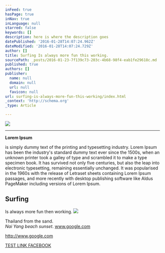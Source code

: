 ```yaml
---
inFeed: true
hasPage: true
inNav: true
inLanguage: null
starred: false
keywords: []
description: here is where the description goes
datePublished: '2016-01-28T14:07:24.962Z'
dateModified: '2016-01-28T14:07:24.729Z'
author: []
title: Surfing Is always more fun this working.
sourcePath: _posts/2016-01-23-7f139c73-203c-4b68-98f4-eab1fe29618c.md
published: true
authors: []
publisher:
  name: null
  domain: null
  url: null
  favicon: null
url: surfing-is-always-more-fun-this-working/index.html
_context: 'http://schema.org'
_type: Article

---
```

![](https://s3-us-west-2.amazonaws.com/the-grid-img/p/bad9531beab847f5950174a8ad40ada49264c0c5.png)

****

**Lorem Ipsum**

is simply dummy text of the printing and typesetting industry. Lorem Ipsum has been the industry's standard dummy text ever since the 1500s, when an unknown printer took a galley of type and scrambled it to make a type specimen book. It has survived not only five centuries, but also the leap into electronic typesetting, remaining essentially unchanged. It was popularised in the 1960s with the release of Letraset sheets containing Lorem Ipsum passages, and more recently with desktop publishing software like Aldus PageMaker including versions of Lorem Ipsum.

## Surfing  
Is always more fun then working.
![](https://s3-us-west-2.amazonaws.com/the-grid-img/p/851864b9484f87d935eb2ade1a4a04ff7628de27.jpg)

Thailand from the sand.  
_Nai Yang beach sunset_.  www.google.com

http://www.google.com

[TEST LINK FACEBOOK][0]

[0]: facebook.com